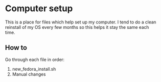 # Computer setup
This is a place for files which help set up my computer. I tend to do a clean reinstall of my OS every few months so this helps it stay the same each time.

## How to
Go through each file in order:
1) new_fedora_install.sh
2) Manual changes
